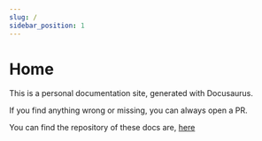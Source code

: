 ```yaml
---
slug: /
sidebar_position: 1
---
```


# Home

This is a personal documentation site, generated with Docusaurus.

If you find anything wrong or missing, you can always open a PR.

You can find the repository of these docs are, [here](https://github.com/stavros-k/docs)
